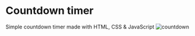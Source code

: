 # Countdown timer
Simple countdown timer made with HTML, CSS & JavaScript
![countdown](https://github.com/MarioPaju1991/countdown-timer/assets/144430955/1e339c57-6026-4f8d-bbbf-ba2150e1e39a)
